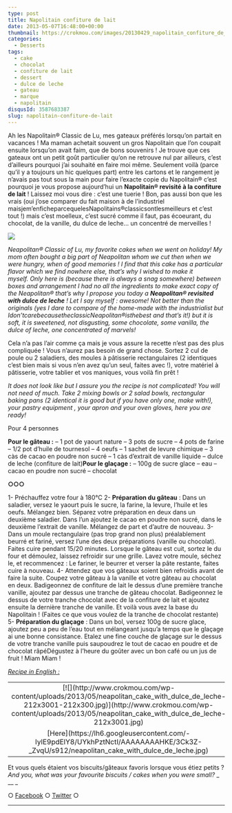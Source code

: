 ```yaml
---
type: post
title: Napolitain confiture de lait
date: 2013-05-07T16:48:00+00:00
thumbnail: https://crokmou.com/images/20130429_napolitain_confiture_de_lait_dulce_de_leche_0027.jpg
categories:
  - Desserts
tags:
  - cake
  - chocolat
  - confiture de lait
  - dessert
  - dulce de leche
  - gateau
  - marque
  - napolitain
disqusId: 3587683387
slug: napolitain-confiture-de-lait
---
```


Ah les Napolitain® Classic de Lu, mes gateaux préférés lorsqu’on partait en vacances ! Ma maman achetait souvent un gros Napolitain que l’on coupait ensuite lorsqu’on avait faim, que de bons souvenirs ! Je trouve que ces gateaux ont un petit goût particulier qu’on ne retrouve nul par ailleurs, c’est d’ailleurs pourquoi j’ai souhaité en faire moi même. Seulement voilà (parce qu’il y a toujours un hic quelques part) entre les cartons et le rangement je n’avais pas tout sous la main pour faire l’exacte copie du Napolitain® c’est pourquoi je vous propose aujourd’hui un **Napolitain® revisité à la confiture de lait** ! Laissez moi vous dire : c’est une tuerie ! Bon, pas aussi bon que les vrais (oui j’ose comparer du fait maison à de l’industriel maisjem’enficheparcequelesNapolitains®classicsontlesmeilleurs et c’est tout !) mais c’est moelleux, c’est sucré comme il faut, pas écoeurant, du chocolat, de la vanille, du dulce de leche… un concentré de merveilles !

[![](http://media.telemarket.fr/imgnwprd/000/000278/00027898/00027898-t0.jpg)](http://media.telemarket.fr/imgnwprd/000/000278/00027898/00027898-t0.jpg)

_Neapolitan® Classic of Lu, my favorite cakes when we went on holiday! My mom often bought a big part of Neapolitan whom we cut then when we were hungry, when of good memories ! I find that this cake has a particular flavor which we find nowhere else, that’s why I wished to make it myself. Only here is (because there is always a snag somewhere) between boxes and arrangement I had no all the ingredients to make exact copy of the Neapolitan® that’s why I propose you today a **Neapolitan® revisited with dulce de leche** ! Let I say myself : awesome! Not better than the originals (yes I dare to compare of the home-made with the industrialist but Idon’tcarebecausetheclassicNeapolitan®isthebest and that’s it!) but it is soft, it is sweetened, not disgusting, some chocolate, some vanilla, the dulce of leche, one concentrated of marvels!_

Cela n’a pas l’air comme ça mais je vous assure la recette n’est pas des plus compliquée ! Vous n’aurez pas besoin de grand chose. Sortez 2 cul de poule ou 2 saladiers, des moules à pâtisserie rectangulaires (2 identiques c’est bien mais si vous n’en avez qu’un seul, faites avec !), votre matériel à pâtisserie, votre tablier et vos maniques, vous voilà fin prêt !

_It does not look like but I assure you the recipe is not complicated! You will not need of much. Take 2 mixing bowls or 2 salad bowls, rectangular baking pans (2 identical it is good but if you have only one, make with!), your pastry equipment , your apron and your oven gloves, here you are ready!_

Pour 4 personnes

**Pour le gâteau :**
– 1 pot de yaourt nature
– 3 pots de sucre
– 4 pots de farine
– 1/2 pot d’huile de tournesol
– 4 oeufs
– 1 sachet de levure chimique
– 3 càs de cacao en poudre non sucré
– 1 càs d’extrait de vanille liquide
– dulce de leche (confiture de lait)**Pour le glaçage :**
– 100g de sucre glace
– eau
– cacao en poudre non sucré
– chocolat

**○○○**

1- Préchauffez votre four à 180°C
2- **Préparation du gâteau** : Dans un saladier, versez le yaourt puis le sucre, la farine, la levure, l’huile et les oeufs. Mélangez bien. Séparez votre préparation en deux dans un deuxième saladier. Dans l’un ajoutez le cacao en poudre non sucré, dans le deuxième l’extrait de vanille. Mélangez de part et d’autre de nouveau.
3- Dans un moule rectangulaire (pas trop grand non plus) préalablement beurré et fariné, versez l’une des deux préparations (vanille ou chocolat). Faites cuire pendant 15/20 minutes. Lorsque le gâteau est cuit, sortez le du four et démoulez, laissez refroidir sur une grille. Lavez votre moule, séchez le, et recommencez : Le fariner, le beurrer et verser la pâte restante, faites cuire à nouveau.
4- Attendez que vos gâteaux soient bien refroidis avant de faire la suite. Coupez votre gâteau à la vanille et votre gâteau au chocolat en deux. Badigeonnez de confiture de lait le dessus d’une première tranche vanille, ajoutez par dessus une tranche de gâteau chocolat. Badigeonnez le dessus de votre tranche chocolat avec de la confiture de lait et ajoutez ensuite la dernière tranche de vanille. Et voilà vous avez la base du Napolitain ! (Faites ce que vous voulez de la tranche de chocolat restante)
5- **Préparation du glaçage** : Dans un bol, versez 100g de sucre glace, ajoutez peu a peu de l’eau tout en mélangeant jusqu’a temps que le glaçage ai une bonne consistance. Etalez une fine couche de glaçage sur le dessus de votre tranche vanille puis saupoudrez le tout de cacao en poudre et de chocolat râpéDégustez à l’heure du goûter avec un bon café ou un jus de fruit ! Miam Miam !

_[Recipe in English :](https://lh6.googleusercontent.com/-IylE9pdElY8/UYkhPztNctI/AAAAAAAAHKE/3Ck3Z-_ZvqU/s912/neapolitan_cake_with_dulce_de_leche.jpg)_

<table style="margin-left: auto; margin-right: auto; text-align: center;" cellspacing="0" cellpadding="0" align="center">

<tbody>

<tr>

<td style="text-align: center;">[![](http://www.crokmou.com/wp-content/uploads/2013/05/neapolitan_cake_with_dulce_de_leche-212x3001-212x300.jpg)](http://www.crokmou.com/wp-content/uploads/2013/05/neapolitan_cake_with_dulce_de_leche-212x3001.jpg)</td>

</tr>

<tr>

<td style="text-align: center;">[Here](https://lh6.googleusercontent.com/-IylE9pdElY8/UYkhPztNctI/AAAAAAAAHKE/3Ck3Z-_ZvqU/s912/neapolitan_cake_with_dulce_de_leche.jpg)</td>

</tr>

</tbody>

</table>

Et vous quels étaient vos biscuits/gâteaux favoris lorsque vous étiez petits ? _And you, what was your favourite biscuits / cakes when you were small?_ _  __  _

○ [Facebook](https://www.facebook.com/crokmou.blog) ○ [Twitter](https://twitter.com/Crokmou) ○

_  __  _